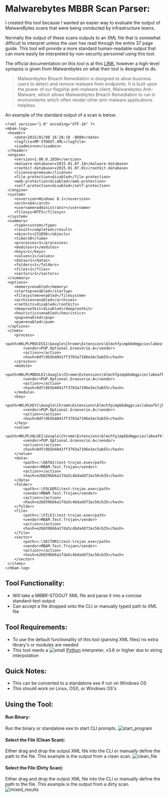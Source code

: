 # Malwarebytes MBBR Scan Parser:

I created this tool because I wanted an easier way to evaluate the output of MalwareBytes scans that were being conducted by infrastructure teams. 

Normally the output of these scans outputs to an XML file that is somewhat difficult to interpret unless the user has read through the entire 37 page guide. This tool will provide a more standard human-readable output that can more easily be interpreted by non-security personnel using this tool.


The official documentation on this tool is at this [LINK](https://es.malwarebytes.com/pdf/guides/MBBRGuide.pdf), however a high-level synopsis is given from Malwarebytes on what their tool is designed to do.
> Malwarebytes Breach Remediation is designed to allow business users to detect and remove malware from endpoints. It is built
upon the power of our flagship anti-malware client, Malwarebytes Anti-Malware, which allows Malwarebytes Breach Remediation
to run in environments which often render other anti-malware applications helpless.

An example of the standard output of a scan is below:
```
<?xml version="1.0" encoding="UTF-16" ?>
<mbam-log>
 <header>
	<date>2015/01/08 16:28:18 -0800</date>
	<logfile>MP-STDOUT.XML</logfile>
	<isadmin>no</isadmin>
 </header>
 <engine>
	<version>2.00.0.1030</version>
	<malware-database>v2015.01.07.14</malware-database>
	<rootkit-database>v2015.01.07.01</rootkit-database>
	<license>premium</license>
	<file-protection>disabled</file-protection>
	<web-protection>disabled</web-protection>
	<self-protection>disabled</self-protection>
 </engine>
 <system>
	<osversion>Windows 8.1</osversion>
	<arch>x64</arch>
	<username>administrator</username>
	<filesys>NTFS</filesys>
 </system>
 <summary>
	<type>custom</type>
	<result>completed</result>
	<objects>231856</objects>
	<time>30</time>
	<processes>1</processes>
	<modules>1</modules>
	<keys>1</keys>
	<values>1</values>
	<datas>1</datas>
	<folders>1</folders>
	<files>1</files>
	<sectors>1</sectors>
 </summary>
 <options>
	<memory>enabled</memory>
	<startup>enabled</startup>
	<filesystem>enabled</filesystem>
	<archives>enabled</archives>
	<rootkits>disabled</rootkits>
	<deeprootkit>disabled</deeprootkit>
	<heuristics>enabled</heuristics>
	<pup>enabled</pup>
	<pum>enabled</pum>
 </options>
 <items>
  	<process>
		<path>HKLM\PROCESS1\Google\Chrome\Extensions\blmchfpimpbbdmgpcieclabeafkljbhm</path>
		<vendor>PUP.Optional.Groovorio.A</vendor>
		<action></action>
		<hash>8dfc9b5b4841ff3703a7196e3ec5ab55</hash>
	</process>
 	<module>
		<path>HKLM\MODULE1\Google\Chrome\Extensions\blmchfpimpbbdmgpcieclabeafkljbhm</path>
		<vendor>PUP.Optional.Groovorio.A</vendor>
		<action></action>
		<hash>8dfc9b5b4841ff3703a7196e3ec5ab55</hash>
	</module>
 	<key>
		<path>HKLM\KEY1\Google\Chrome\Extensions\blmchfpimpbbdmgpcieclabeafkljbhm</path>
		<vendor>PUP.Optional.Groovorio.A</vendor>
		<action></action>
		<hash>8dfc9b5b4841ff3703a7196e3ec5ab55</hash>
	</key>
	<value>
		<path>HKLM\VALUE1\Google\Chrome\Extensions\blmchfpimpbbdmgpcieclabeafkljbhm</path>
		<vendor>PUP.Optional.Groovorio.A</vendor>
		<action></action>
		<hash>8dfc9b5b4841ff3703a7196e3ec5ab55</hash>
	</value>
	<data>
		<path>c:\DATA1\test-trojan.exe</path>
		<vendor>MBAM.Test.Trojan</vendor>
		<action></action>
		<hash>e2b839bb6a1fda5c4bdadd73ac56cb35</hash>
	</data>
	<folder>
		<path>c:\FOLDER1\test-trojan.exe</path>
		<vendor>MBAM.Test.Trojan</vendor>
		<action></action>
		<hash>e2b839bb6a1fda5c4bdadd73ac56cb35</hash>
	</folder>
	<file>
		<path>c:\FILE1\test-trojan.exe</path>
		<vendor>MBAM.Test.Trojan</vendor>
		<action></action>
		<hash>e2b839bb6a1fda5c4bdadd73ac56cb35</hash>
	</file>
	<sector>
		<path>c:\SECTOR1\test-trojan.exe</path>
		<vendor>MBAM.Test.Trojan</vendor>
		<action></action>
		<hash>e2b839bb6a1fda5c4bdadd73ac56cb35</hash>
	</sector>
 </items>
</mbam-log>

```


## Tool Functionality:

- Will take a MBBR-STDOUT XML file and parse it into a concise standard-text output
- Can accept a file dropped onto the CLI or manually typed path to XML file


## Tool Requirements:

- To use the default functionality of this tool (parsing XML files) no extra library's or modules are needed
- This tool needs a ![small](https://user-images.githubusercontent.com/80045938/148561762-9590c4a1-a424-4c7b-a0fb-68190fb7a31c.png) [Python](https://www.python.org/downloads/) interpreter, v3.6 or higher due to string interpolation


## Quick Notes:

- This can be converted to a standalone exe if run on Windows OS
- This should work on Linux, OSX, or Windows OS's


## Using the Tool:

#### Run Binary: 
Run the binary or standalone exe to start CLI prompts.
![start_program](https://user-images.githubusercontent.com/80045938/149628382-bf551b00-5686-4bec-91a0-5632d941597e.gif)

#### Select the File (Clean Scan): 
Either drag and drop the output XML file into the CLI or manually define the path to the file. This example is the output from a clean scan.
![clean_file](https://user-images.githubusercontent.com/80045938/149628458-f2e9326d-1cc1-4b8a-8c00-bd8de8caa6bd.gif)

#### Select the File (Dirty Scan): 
Either drag and drop the output XML file into the CLI or manually define the path to the file. This example is the output from a dirty scan.
![mixed_results](https://user-images.githubusercontent.com/80045938/149628522-928bfb7d-db9c-4740-b82f-0eca55a9adb7.gif)
